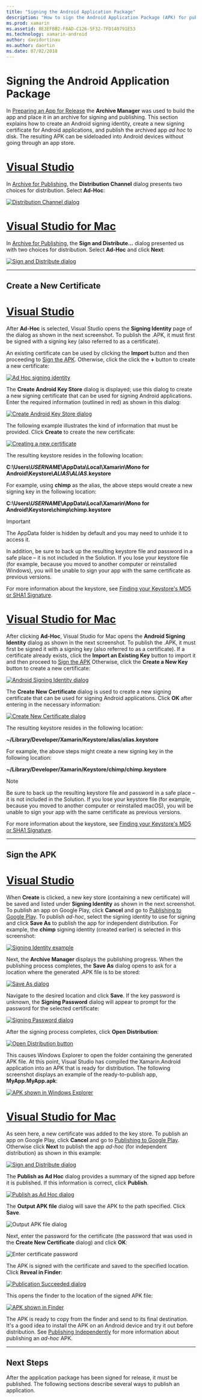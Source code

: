 ```yaml
---
title: "Signing the Android Application Package"
description: "How to sign the Android Application Package (APK) for publication"
ms.prod: xamarin
ms.assetid: 8E3EFBB2-F8AD-C126-5F32-7FD140791E53
ms.technology: xamarin-android
author: davidortinau
ms.author: daortin
ms.date: 07/02/2018
---
```


# Signing the Android Application Package

In [Preparing an App for Release](~/android/deploy-test/release-prep/index.md)
the **Archive Manager** was used to build the app and place it in an archive for
signing and publishing. This section explains how to create an Android
signing identity, create a new signing certificate for Android
applications, and publish the archived app *ad hoc* to disk. The
resulting APK can be sideloaded into Android devices without going
through an app store.

# [Visual Studio](#tab/windows)

In [Archive for Publishing](~/android/deploy-test/release-prep/index.md#archive),
the **Distribution Channel** dialog presents two choices for
distribution. Select **Ad-Hoc**:

[![Distribution Channel dialog](images/vs/01-distribution-channel-sml.png)](images/vs/01-distribution-channel.png#lightbox)

# [Visual Studio for Mac](#tab/macos)

In [Archive for Publishing](~/android/deploy-test/release-prep/index.md#archive),
the **Sign and Distribute...** dialog presented us with two choices for
distribution. Select **Ad-Hoc** and click **Next**:

[![Sign and Distribute dialog](images/xs/01-select-ad-hoc-sml.png)](images/xs/01-select-ad-hoc.png#lightbox)

-----

<a name="newcertvs" />
<a name="newcert" />
<a name="newcertxs" />

## Create a New Certificate

# [Visual Studio](#tab/windows)

After **Ad-Hoc** is selected, Visual Studio opens the **Signing
Identity** page of the dialog as shown in the next screenshot. To
publish the .APK,  it must first be signed with a signing key (also
referred to as a certificate).

An existing certificate can be used by clicking the **Import** button and then proceeding to
[Sign the APK](#sign-the-apk). Otherwise, click the click the
**+** button to create a new certificate:

[![Ad Hoc signing identity](images/vs/02-ad-hoc-signing-identity-vs-sml.png)](images/vs/02-ad-hoc-signing-identity-vs.png#lightbox)

The **Create Android Key Store** dialog is displayed; use this dialog
to create a new signing certificate that can be used for signing
Android applications. Enter the required information (outlined in red)
as shown in this dialog:

[![Create Android Key Store dialog](images/vs/03-create-android-key-store-vs-sml.png)](images/vs/03-create-android-key-store-vs.png#lightbox)

The following example illustrates the kind of information that must be provided. Click **Create** to create the new certificate:

[![Creating a new certificate](images/vs/04-key-store-example-vs-sml.png)](images/vs/04-key-store-example-vs.png#lightbox)

The resulting keystore resides in the following location:

**C:\\Users\\*USERNAME*\\AppData\\Local\\Xamarin\\Mono for Android\\Keystore\\*ALIAS*\\*ALIAS*.keystore**

For example, using **chimp** as the alias, the above steps would create a new signing
key in the following location:

**C:\\Users\\*USERNAME*\\AppData\\Local\\Xamarin\\Mono for Android\\Keystore\\chimp\\chimp.keystore**

> [!IMPORTANT]
> The AppData folder is hidden by default and you may need to unhide it to access it.
>
> In addition, be sure to back up the resulting keystore file and password in a
> safe place &ndash; it is not included in the Solution. If you lose your
> keystore file (for example, because you moved to another computer or
> reinstalled Windows), you will be unable to
> sign your app with the same certificate as previous versions.

For more information about the keystore, see
[Finding your Keystore's MD5 or SHA1 Signature](~/android/deploy-test/signing/keystore-signature.md).

# [Visual Studio for Mac](#tab/macos)

After clicking **Ad-Hoc**, Visual Studio for Mac opens the **Android Signing
Identity** dialog as shown in the next screenshot. To publish the .APK,
it must first be signed it with a signing key (also referred to as a
certificate). If a certificate already exists, click the **Import an
Existing Key** button to import it and then proceed to
[Sign the APK](#sign-the-apk) Otherwise, click the **Create a New
Key** button to create a new certificate:

[![Android Signing Identity dialog](images/xs/02-android-signing-identity-sml.png)](images/xs/02-android-signing-identity.png#lightbox)

The **Create New Certificate** dialog is used to create a new signing
certificate that can be used for signing Android applications. Click
**OK** after entering in the necessary information:

[![Create New Certificate dialog](images/xs/03-create-new-certificate-sml.png)](images/xs/03-create-new-certificate.png#lightbox)

The resulting keystore resides in the following location:

**~/Library/Developer/Xamarin/Keystore/alias/alias.keystore**

For example, the above steps might create a new signing
key in the following location:

**~/Library/Developer/Xamarin/Keystore/chimp/chimp.keystore**

> [!NOTE]
> Be sure to back up the resulting keystore file and password in a
> safe place &ndash; it is not included in the Solution. If you lose your
> keystore file (for example, because you moved to another computer or
> reinstalled macOS), you will be unable to
> sign your app with the same certificate as previous versions.

For more information about the keystore, see
[Finding your Keystore's MD5 or SHA1 Signature](~/android/deploy-test/signing/keystore-signature.md).

-----

## Sign the APK

# [Visual Studio](#tab/windows)

When **Create** is clicked, a new key store (containing a new
certificate) will be saved and listed under **Signing Identity** as shown
in the next screenshot. To publish an app on Google Play, click
**Cancel** and go to
[Publishing to Google Play](~/android/deploy-test/publishing/publishing-to-google-play/index.md).
To publish *ad-hoc*, select the signing identity to use for signing and
click **Save As** to publish the app for independent distribution. For
example, the **chimp** signing identity (created earlier) is selected
in this screenshot:

[![Signing Identity example](images/vs/05-save-as-vs-sml.png)](images/vs/05-save-as-vs.png#lightbox)

Next, the **Archive Manager** displays the publishing progress. When
the publishing process completes, the **Save As** dialog opens to ask
for a location where the generated .APK file is to be
stored:

[![Save As dialog](images/vs/06-save-as-dialog-vs-sml.png)](images/vs/06-save-as-dialog-vs.png#lightbox)

Navigate to the desired location and click **Save**. If the key
password is unknown, the **Signing Password** dialog will appear to
prompt for the password for the selected certificate:

[![Signing Password dialog](images/vs/07-signing-password-vs-sml.png)](images/vs/07-signing-password-vs.png#lightbox)

After the signing process completes, click **Open Distribution**:

[![Open Distribution button](images/vs/08-open-distribution-sml.png)](images/vs/08-open-distribution.png#lightbox)

This causes Windows Explorer to open the folder containing the
generated APK file. At this point, Visual Studio has compiled the
Xamarin.Android application into an APK that is ready for distribution.
The following screenshot displays an example of the ready-to-publish
app, **MyApp.MyApp.apk**:

[![APK shown in Windows Explorer](images/vs/09-generated-app-vs-sml.png)](images/vs/09-generated-app-vs.png#lightbox)

# [Visual Studio for Mac](#tab/macos)

As seen here, a new certificate was added to the key store. To publish
an app on Google Play, click **Cancel** and go to
[Publishing to Google Play](~/android/deploy-test/publishing/publishing-to-google-play/index.md).
Otherwise click **Next** to publish the app *ad-hoc* (for independent
distribution) as shown in this example:

[![Sign and Distribute dialog](images/xs/04-select-identity-sml.png)](images/xs/04-select-identity.png#lightbox)

The **Publish as Ad Hoc** dialog provides a summary of the signed app
before it is published. If this information is correct, click
**Publish**.

[![Publish as Ad Hoc dialog](images/xs/05-publish-ad-hoc-sml.png)](images/xs/05-publish-ad-hoc.png#lightbox)

The **Output APK file** dialog will save the APK to the path specified. Click **Save**.

![Output APK file dialog](images/xs/06-output-apk-file.png)

Next, enter the password for the certificate (the password that was
used in the **Create New Certificate** dialog) and click **OK**:

![Enter certificate password](images/xs/07-signing-certificate.png)

The APK is signed with the certificate and saved to the specified
location. Click **Reveal in Finder**:

[![Publication Succeeded dialog](images/xs/08-app-is-ready-sml.png)](images/xs/08-app-is-ready.png#lightbox)

This opens the finder to the location of the signed APK file:

[![APK shown in Finder](images/xs/09-show-in-finder-sml.png)](images/xs/09-show-in-finder.png#lightbox)

The APK is ready to copy from the finder and send to its final
destination. It's a good idea to install the APK on an Android device
and try it out before distribution. See
[Publishing Independently](~/android/deploy-test/publishing/publishing-independently.md)
for more information about publishing an *ad-hoc* APK.

-----

## Next Steps

After the application package has been signed for release, it must be
published. The following sections describe several ways to publish
an application.
